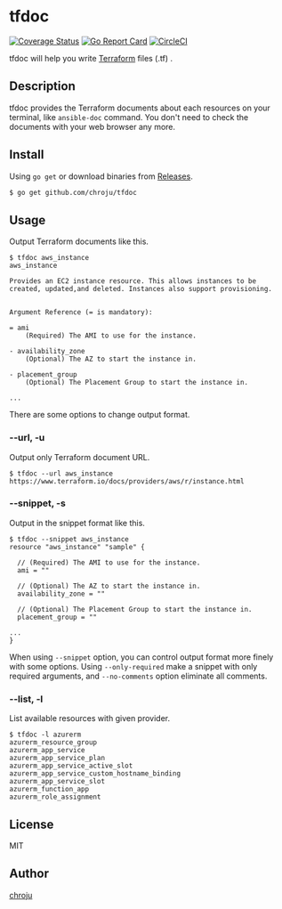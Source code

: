 tfdoc
====

[![Coverage Status](https://coveralls.io/repos/github/chroju/tfdoc/badge.svg?branch=master)](https://coveralls.io/github/chroju/tfdoc?branch=test-ci) [![Go Report Card](https://goreportcard.com/badge/github.com/chroju/tfdoc)](https://goreportcard.com/report/github.com/chroju/tfdoc) [![CircleCI](https://circleci.com/gh/chroju/tfdoc/tree/master.svg?style=shield)](circleci.com/gh/chroju/tfdoc/tree/master)

tfdoc will help you write [Terraform](https://github.com/hashicorp/terraform) files (.tf) .


Description
----

tfdoc provides the Terraform documents about each resources on your terminal, like `ansible-doc` command. You don't need to check the documents with your web browser any more.


Install
----

Using `go get` or download binaries from [Releases](https://github.com/chroju/tfdoc/releases).

```bash
$ go get github.com/chroju/tfdoc
```


Usage
----

Output Terraform documents like this.

```
$ tfdoc aws_instance
aws_instance

Provides an EC2 instance resource. This allows instances to be created, updated,and deleted. Instances also support provisioning.


Argument Reference (= is mandatory):

= ami
    (Required) The AMI to use for the instance.

- availability_zone
    (Optional) The AZ to start the instance in.

- placement_group
    (Optional) The Placement Group to start the instance in.

...
```

There are some options to change output format.

### --url, -u

Output only Terraform document URL.

```
$ tfdoc --url aws_instance
https://www.terraform.io/docs/providers/aws/r/instance.html
```

### --snippet, -s

Output in the snippet format like this.

```
$ tfdoc --snippet aws_instance
resource "aws_instance" "sample" {

  // (Required) The AMI to use for the instance.
  ami = ""

  // (Optional) The AZ to start the instance in.
  availability_zone = ""

  // (Optional) The Placement Group to start the instance in.
  placement_group = ""

...
}
```

When using `--snippet` option, you can control output format more finely with some options. Using `--only-required` make a snippet with only required arguments, and `--no-comments` option eliminate all comments.

### --list, -l

List available resources with given provider.

```
$ tfdoc -l azurerm
azurerm_resource_group
azurerm_app_service
azurerm_app_service_plan
azurerm_app_service_active_slot
azurerm_app_service_custom_hostname_binding
azurerm_app_service_slot
azurerm_function_app
azurerm_role_assignment
```


License
----

MIT


Author
------

[chroju](https://chroju.net)
